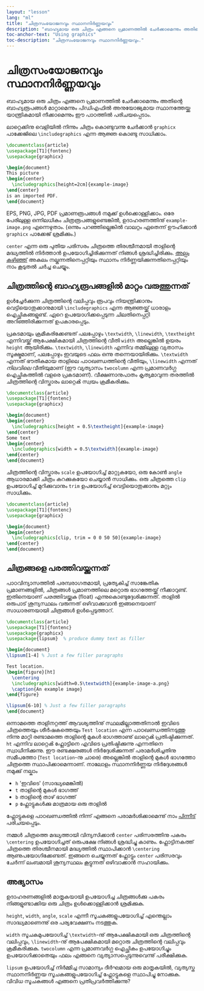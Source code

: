 ```yaml
---
layout: "lesson"
lang: "ml"
title: "ചിത്രസംയോജനവും സ്ഥാനനിര്‍ണ്ണയവും"
description: "ബാഹ്യമായ ഒരു ചിത്രം എങ്ങനെ പ്രമാണത്തിൽ ചേര്‍ക്കാമെന്നും അതിന്റെ ബാഹ്യരൂപങ്ങൾ മാറ്റാമെന്നും പിഡിഎഫിൽ അനുയോജ്യമായ സ്ഥാനത്തേയ്ക്കു നീക്കാമെന്നും ഈ പാഠത്തിൽ പരിചയപ്പെടാം."
toc-anchor-text: "Using graphics"
toc-description: "ചിത്രസംയോജനവും സ്ഥാനനിര്‍ണ്ണയവും."
---
```


# ചിത്രസംയോജനവും സ്ഥാനനിര്‍ണ്ണയവും

<span
  class="summary">ബാഹ്യമായ ഒരു ചിത്രം എങ്ങനെ പ്രമാണത്തിൽ ചേര്‍ക്കാമെന്നും അതിന്റെ ബാഹ്യരൂപങ്ങൾ മാറ്റാമെന്നും പിഡിഎഫിൽ അനുയോജ്യമായ സ്ഥാനത്തേയ്ക്കു യാന്ത്രികമായി നീക്കാമെന്നും ഈ പാഠത്തിൽ പരിചയപ്പെടാം.</span>
  
 ലാറ്റെക്കിനു വെളിയിൽ നിന്നും ചിത്രം കൊണ്ടുവന്നു ചേര്‍ക്കാൻ `graphicx` പാക്കേജിലെ
 `\includegraphics` എന്ന ആജ്ഞ കൊണ്ടു സാധിക്കാം.

```latex
\documentclass{article}
\usepackage[T1]{fontenc}
\usepackage{graphicx}

\begin{document}
This picture
\begin{center}
  \includegraphics[height=2cm]{example-image}
\end{center}
is an imported PDF.
\end{document}
```

EPS, PNG, JPG, PDF പ്രമാണരൂപങ്ങൾ നമുക്ക് ഉള്‍ക്കൊള്ളിക്കാം.
ഒരേ പേരിലുള്ള ഒന്നിലധികം ചിത്രരൂപങ്ങളുണ്ടെങ്കിൽ, ഉദാഹരണത്തിനു് `example-image.png`
എന്നെഴുതാം. (ഒന്നും പറഞ്ഞില്ലെങ്കിൽ വാലറ്റം ഏതെന്ന് ഊഹിക്കാൻ `graphicx` പാക്കേജ് ശ്രമിക്കും.)

`center` എന്ന ഒരു പുതിയ പരിസരം ചിത്രത്തെ തിരശ്ചീനമായി താളിന്റെ മദ്ധ്യത്തിൽ നിര്‍ത്താൻ ഉപയോഗിച്ചിരിക്കുന്നത്
നിങ്ങൾ ശ്രദ്ധിച്ചിരിക്കും. [അല്പം കഴിഞ്ഞ്](lesson-11) അകലം നല്കുന്നതിനെപ്പറ്റിയും സ്ഥാനം
നിര്‍ണ്ണയിക്കുന്നതിനെപ്പറ്റിയും നാം കൂടുതൽ ചര്‍ച്ച ചെയ്യും.

## ചിത്രത്തിന്റെ ബാഹ്യരൂപങ്ങളിൽ മാറ്റം വരുത്തുന്നത്

ഉള്‍ച്ചേര്‍ക്കുന്ന ചിത്രത്തിന്റെ വലിപ്പവും രൂപവും നിയന്ത്രിക്കാനും വെട്ടിയൊതുക്കാനുമായി `\includegraphics`
എന്ന ആജ്ഞയ്ക്ക് ധാരാളം ഐച്ഛികങ്ങളുണ്ട്. ഏറെ ഉപയോഗിക്കപ്പെടുന്ന ചിലതിനെപ്പറ്റി അറിഞ്ഞിരിക്കുന്നത്
ഉപകാരപ്പെടും.

പ്രകടമായും ക്രമീകരിക്കേണ്ടത് പലപ്പോഴും `\textwidth`, `\linewidth`,
`\textheight` എന്നിവയ്ക്ക് ആപേക്ഷികമായി ചിത്രത്തിന്റെ വീതി `width` അല്ലെങ്കിൽ ഉയരം `height`
ആയിരിക്കും. `\textwidth`, `\linewidth` എന്നിവ തമ്മിലുള്ള വ്യതാസം സൂക്ഷ്മമാണ്, പലപ്പോഴും
ഇവയുടെ ഫലം ഒന്നു തന്നെയായിരിക്കും. `\textwidth` എന്നത് ഭൗതികമായ താളിലെ പാഠഖണ്ഡത്തിന്റെ
വീതിയും, `\linewidth` എന്നത് _നിലവിലെ_ വീതിയുമാണ് (ഈ വ്യത്യാസം `twocolumn` എന്ന
പ്രമാണവര്‍ഗ്ഗ ഐച്ഛികത്തിൽ വളരെ പ്രകടമാണ്). വീക്ഷണാനുപാതം കൃത്യമാവുന്ന തരത്തിൽ 
ചിത്രത്തിന്റെ വിസ്താരം ലാറ്റെൿ സ്വയം ക്രമീകരിക്കും.


```latex
\documentclass{article}
\usepackage[T1]{fontenc}
\usepackage{graphicx}

\begin{document}
\begin{center}
  \includegraphics[height = 0.5\textheight]{example-image}
\end{center}
Some text
\begin{center}
  \includegraphics[width = 0.5\textwidth]{example-image}
\end{center}
\end{document}
```

ചിത്രത്തിന്റെ വിസ്താരം `scale` ഉപയോഗിച്ച് മാറ്റുകയോ, ഒരു കോണ്‍ `angle` ആധാരമാക്കി ചിത്രം കറക്കുകയോ ചെയ്യാൻ സാധിക്കും.
ഒരു ചിത്രത്തെ `clip` ഉപയോഗിച്ച് മുറിക്കുവാനും `trim` ഉപയോഗിച്ച് വെട്ടിയൊതുക്കാനും മറ്റും സാധിക്കും.

```latex
\documentclass{article}
\usepackage[T1]{fontenc}
\usepackage{graphicx}

\begin{document}
\begin{center}
  \includegraphics[clip, trim = 0 0 50 50]{example-image}
\end{center}
\end{document}
```

## ചിത്രങ്ങളെ പരത്തിവയ്ക്കുന്നത്

പാഠവിന്യാസത്തിൽ പരമ്പരാഗതമായി, പ്രത്യേകിച്ച് സാങ്കേതിക പ്രമാണങ്ങളിൽ, ചിത്രങ്ങൾ പ്രമാണത്തിലെ
മറ്റൊരു ഭാഗത്തേയ്ക്ക് നീക്കാറുണ്ട്. ഇതിനെയാണ് *പരത്തിവയ്ക്കുക* (float) എന്നുകൊണ്ടുദ്ദേശിക്കുന്നത്.
താളിൽ ഒരുപാട് ശൂന്യസ്ഥലം വരുന്നത് ഒഴിവാക്കുവാൻ ഇങ്ങനെയാണ് സാധാരണയായി ചിത്രങ്ങൾ ഉള്‍പ്പെടുത്താറ്.


```latex
\documentclass{article}
\usepackage[T1]{fontenc}
\usepackage{graphicx}
\usepackage{lipsum}  % produce dummy text as filler

\begin{document}
\lipsum[1-4] % Just a few filler paragraphs

Test location.
\begin{figure}[ht]
  \centering
  \includegraphics[width=0.5\textwidth]{example-image-a.png}
  \caption{An example image}
\end{figure}

\lipsum[6-10] % Just a few filler paragraphs
\end{document}
```

ഒന്നാമത്തെ താളിനറ്റത്ത് ആവശ്യത്തിനു് സ്ഥലമില്ലാത്തതിനാൽ ഇവിടെ ചിത്രത്തെയും ശീര്‍ഷകത്തെയും
`Test location` എന്ന പാഠഖണ്ഡത്തിനടുത്തു നിന്നു മാറ്റി രണ്ടാമത്തെ താളിന്റെ മുകൾ ഭാഗത്താണു്
ലാറ്റെൿ പ്രതിഷ്ഠിക്കുന്നത്. `ht` എന്നിവ ലാറ്റെൿ ഫ്ലോട്ടിനെ എവിടെ പ്രതിഷ്ഠിക്കുന്നു എന്നതിനെ സ്വാധീനിക്കുന്നു.
ഈ രണ്ടക്ഷരങ്ങൾ നിര്‍ദ്ദേശിക്കുന്നത് പരാമര്‍ശിച്ചതിനു സമീപത്തോ (`Test location`-നു ചാരെ)
അല്ലെങ്കിൽ താളിന്റെ മുകൾ ഭാഗത്തോ ചിത്രത്തെ സ്ഥാപിക്കാമെന്നാണ്. നാലോളം സ്ഥാനനിര്‍ണ്ണയ
നിര്‍ദ്ദേശങ്ങൾ നമുക്കു് നല്കാം

- `h` 'ഇവിടെ' (സാദ്ധ്യമെങ്കിൽ)
- `t` താളിന്റെ മുകള്‍ ഭാഗത്ത്
- `b` താളിന്റെ താഴ് ഭാഗത്ത്
- `p` ഫ്ലോട്ടുകള്‍ക്കു മാത്രമായ ഒരു താളിൽ

ഫ്ലോട്ടുകളെ പാഠഖണ്ഡത്തിൽ നിന്ന് എങ്ങനെ പരാമര്‍ശിക്കാമെന്നു് നാം [പിന്നീട്](lesson-09) പരിചയപ്പെടും.

നമ്മൾ ചിത്രത്തെ മദ്ധ്യത്തായി വിന്യസിക്കാൻ `center` പരിസരത്തിനു പകരം `\centering` ഉപയോഗിച്ചത്
ഒരുപക്ഷേ നിങ്ങൾ ശ്രദ്ധിച്ചു കാണും. ഫ്ലോട്ടിനകത്ത് ചിത്രത്തെ തിരശ്ചീനമായി മദ്ധ്യത്തിൽ സ്ഥാപിക്കാൻ `\centering`
ആണുപയോഗിക്കേണ്ടത്. ഇങ്ങനെ ചെയ്യുന്നത് ഫ്ലോട്ടും `center` പരിസരവും ചേര്‍ന്ന് ലംബമായി ശൂന്യസ്ഥലം
കൂട്ടുന്നത് ഒഴിവാക്കാൻ സഹായിക്കും.


## അഭ്യാസം

ഉദാഹരണങ്ങളിൽ മാതൃകയായി ഉപയോഗിച്ച ചിത്രങ്ങള്‍ക്കു പകരം നിങ്ങളുണ്ടാക്കിയ ഒരു ചിത്രം ഉള്‍ക്കൊള്ളിക്കാൻ ശ്രമിക്കുക.

`height`, `width`, `angle`, `scale` എന്നീ സൂചകങ്ങളുപയോഗിച്ച് എന്തെല്ലാം സാദ്ധ്യമാണെന്നു് ഒര
പര്യവേക്ഷണം നടത്തുക.

`width` സൂചകമുപയോഗിച്ച് `\textwidth`-നു് ആപേക്ഷികമായി ഒരു ചിത്രത്തിന്റെ വലിപ്പവും,
`\linewidth`-നു് ആപേക്ഷികമായി മറ്റൊരു ചിത്രത്തിന്റെ വലിപ്പവും ക്രമീകരിക്കുക. `twocolumn` എന്ന
പ്രമാണവര്‍ഗ്ഗ ഐച്ഛികം ഉപയോഗിച്ചും ഉപയോഗിക്കാതെയും ഫലം എങ്ങനെ വ്യത്യാസപ്പെടുന്നുവെന്നു് പരീക്ഷിക്കുക.

`lipsum` ഉപയോഗിച്ച് നിര്‍മ്മിച്ച സാമാന്യം ദീര്‍ഘമായ ഒരു മാതൃകയിൽ, വ്യത്യസ്ത സ്ഥാനനിര്‍ണ്ണയ സൂചകങ്ങളുപയോഗിച്ച്
ഫ്ലോട്ടുകളെ സ്ഥാപിച്ചു നോക്കുക. വിവിധ സൂചകങ്ങൾ എങ്ങനെ പ്രതിപ്രവര്‍ത്തിക്കുന്നു?
